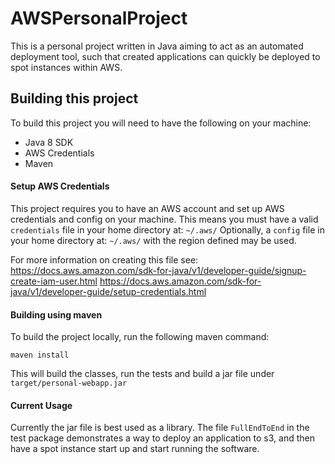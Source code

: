 # AWSPersonalProject

This is a personal project written in Java aiming to act as an automated deployment tool, such that
created applications can quickly be deployed to spot instances within AWS.

## Building this project

To build this project you will need to have the following on your machine:
- Java 8 SDK
- AWS Credentials
- Maven

#### Setup AWS Credentials
This project requires you to have an AWS account and set up AWS credentials and config on your machine.
This means you must have a valid `credentials` file in your home directory at: `~/.aws/`
Optionally, a `config` file in your home directory at: `~/.aws/` with the region defined may be used.

For more information on creating this file see:
https://docs.aws.amazon.com/sdk-for-java/v1/developer-guide/signup-create-iam-user.html
https://docs.aws.amazon.com/sdk-for-java/v1/developer-guide/setup-credentials.html

#### Building using maven
To build the project locally, run the following maven command:

`maven install`

This will build the classes, run the tests and build a jar file under `target/personal-webapp.jar`

#### Current Usage
Currently the jar file is best used as a library. The file `FullEndToEnd` in the test package demonstrates a way to
deploy an application to s3, and then have a spot instance start up and start running the software.
